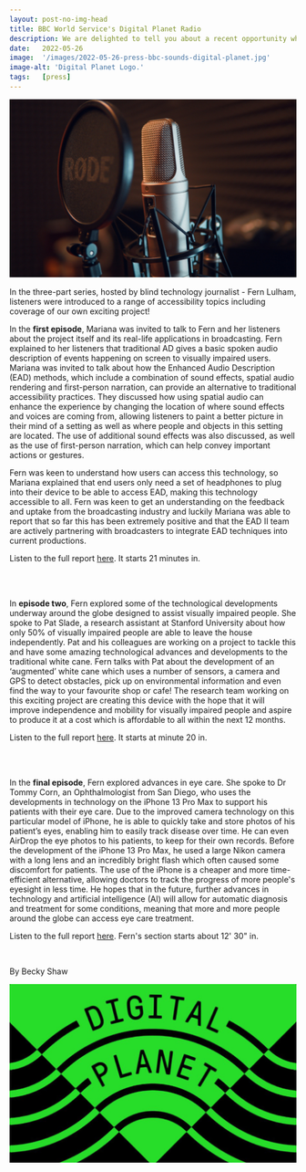 ```yaml
---
layout: post-no-img-head
title: BBC World Service's Digital Planet Radio
description: We are delighted to tell you about a recent opportunity where Mariana and our project were featured in a series of accessibility segments on BBC World Service's Digital Planet, a weekly tech radio show.
date:   2022-05-26
image:  '/images/2022-05-26-press-bbc-sounds-digital-planet.jpg'
image-alt: 'Digital Planet Logo.'
tags:   [press]
---
```


![Microphone](../images/2022-05-26-press-bbc-sounds-digital-planet-mic.jpg)

In the three-part series, hosted by blind technology journalist - Fern Lulham, listeners were introduced to a range of accessibility topics including coverage of our own exciting project!

In the **first episode**, Mariana was invited to talk to Fern and her listeners about the project itself and its real-life applications in broadcasting. Fern explained to her listeners that traditional AD gives a basic spoken audio description of events happening on screen to visually impaired users. Mariana was invited to talk about how the Enhanced Audio Description (EAD) methods, which include a combination of sound effects, spatial audio rendering and first-person narration, can provide an alternative to traditional accessibility practices. They discussed how using spatial audio can enhance the experience by changing the location of where sound effects and voices are coming from, allowing listeners to paint a better picture in their mind of a setting as well as where people and objects in this setting are located. The use of additional sound effects was also discussed, as well as the use of first-person narration, which can help convey important actions or gestures. 

Fern was keen to understand how users can access this technology, so Mariana explained that end users only need a set of headphones to plug into their device to be able to access EAD, making this technology accessible to all. Fern was keen to get an understanding on the feedback and uptake from the broadcasting industry and luckily Mariana was able to report that so far this has been extremely positive and that the EAD II team are actively partnering with broadcasters to integrate EAD techniques into current productions. 

Listen to the full report [here](https://www.bbc.co.uk/sounds/play/w3ct1ltc). It starts 21 minutes in.

<br><br>

In **episode two**, Fern explored some of the technological developments underway around the globe designed to assist visually impaired people. She spoke to Pat Slade, a research assistant at Stanford University about how only 50% of visually impaired people are able to leave the house independently. Pat and his colleagues are working on a project to tackle this and have some amazing technological advances and developments to the traditional white cane. Fern talks with Pat about the development of an ‘augmented’ white cane which uses a number of sensors, a camera and GPS to detect obstacles, pick up on environmental information and even find the way to your favourite shop or cafe! The research team working on this exciting project are creating this device with the hope that it will improve independence and mobility for visually impaired people and aspire to produce it at a cost which is affordable to all within the next 12 months. 

Listen to the full report [here](https://www.bbc.co.uk/sounds/play/w3ct1ltd). It starts at minute 20 in.

<br><br>

In the **final episode**, Fern explored advances in eye care. She spoke to Dr Tommy Corn, an Ophthalmologist from San Diego, who uses the developments in technology on the iPhone 13 Pro Max to support his patients with their eye care. Due to the improved camera technology on this particular model of iPhone, he is able to quickly take and store photos of his patient’s eyes, enabling him to easily track disease over time. He can even AirDrop the eye photos to his patients, to keep for their own records. Before the development of the iPhone 13 Pro Max, he used a large Nikon camera with a long lens and an incredibly bright flash which often caused some discomfort for patients. The use of the iPhone is a cheaper and more time-efficient alternative, allowing doctors to track the progress of more people's eyesight in less time. He hopes that in the future, further advances in technology and artificial intelligence (AI) will allow for automatic diagnosis and treatment for some conditions, meaning that more and more people around the globe can access eye care treatment. 

Listen to the full report [here](https://www.bbc.co.uk/sounds/play/w3ct1ltf). Fern's section starts about 12' 30" in.

<br>

By Becky Shaw

![Microphone](../images/2022-05-26-press-bbc-sounds-digital-planet.jpg)